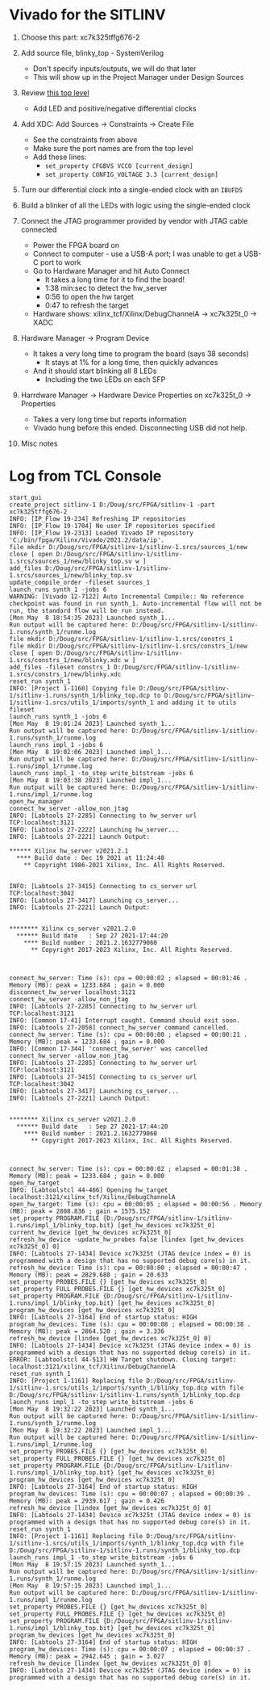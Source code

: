 # Vivado for the SITLINV

1. Choose this part: xc7k325tffg676-2
2. Add source file, blinky_top - SystemVerilog
   * Don't specify inputs/outputs, we will do that later
   * This will show up in the Project Manager under Design Sources
3. Review [this top level](https://github.com/fusesoc/blinky/commit/0f140e0f04188b53eaefd75418a4cad2d8546435)
   * Add LED and positive/negative differential clocks
4. Add XDC: Add Sources -> Constraints -> Create File
   * See the constraints from above
   * Make sure the port names are from the top level
   * Add these lines:
     * `set_property CFGBVS VCCO [current_design]`
     * `set_property CONFIG_VOLTAGE 3.3 [current_design]`

5. Turn our differential clock into a single-ended clock with an `IBUFDS`
6. Build a blinker of all the LEDs with logic using the single-ended clock
7. Connect the JTAG programmer provided by vendor with JTAG cable connected
   * Power the FPGA board on
   * Connect to computer - use a USB-A port; I was unable to get a USB-C port
     to work
   * Go to Hardware Manager and hit Auto Connect
     * It takes a long time for it to find the board! 
     * 1:38 min:sec to detect the hw_server
     * 0:56 to open the hw target
     * 0:47 to refresh the target
   * Hardware shows: xilinx_tcf/Xilinx/DebugChannelA -> xc7k325t_0 -> XADC
8. Hardware Manager -> Program Device
   * It takes a very long time to program the board (says 38 seconds)
     * It stays at 1% for a long time, then quickly advances
   * And it should start blinking all 8 LEDs
     * Including the two LEDs on each SFP
9. Harrdware Manager -> Hardware Device Properties on xc7k325t_0 -> Properties
   * Takes a very long time but reports information
   * Vivado hung before this ended. Disconnecting USB did not help.
10. Misc notes




# Log from TCL Console

```
start_gui
create_project sitlinv-1 D:/Doug/src/FPGA/sitlinv-1 -part xc7k325tffg676-2
INFO: [IP_Flow 19-234] Refreshing IP repositories
INFO: [IP_Flow 19-1704] No user IP repositories specified
INFO: [IP_Flow 19-2313] Loaded Vivado IP repository 'C:/bin/fpga/Xilinx/Vivado/2021.2/data/ip'.
file mkdir D:/Doug/src/FPGA/sitlinv-1/sitlinv-1.srcs/sources_1/new
close [ open D:/Doug/src/FPGA/sitlinv-1/sitlinv-1.srcs/sources_1/new/blinky_top.sv w ]
add_files D:/Doug/src/FPGA/sitlinv-1/sitlinv-1.srcs/sources_1/new/blinky_top.sv
update_compile_order -fileset sources_1
launch_runs synth_1 -jobs 6
WARNING: [Vivado 12-7122] Auto Incremental Compile:: No reference checkpoint was found in run synth_1. Auto-incremental flow will not be run, the standard flow will be run instead.
[Mon May  8 18:54:35 2023] Launched synth_1...
Run output will be captured here: D:/Doug/src/FPGA/sitlinv-1/sitlinv-1.runs/synth_1/runme.log
file mkdir D:/Doug/src/FPGA/sitlinv-1/sitlinv-1.srcs/constrs_1
file mkdir D:/Doug/src/FPGA/sitlinv-1/sitlinv-1.srcs/constrs_1/new
close [ open D:/Doug/src/FPGA/sitlinv-1/sitlinv-1.srcs/constrs_1/new/blinky.xdc w ]
add_files -fileset constrs_1 D:/Doug/src/FPGA/sitlinv-1/sitlinv-1.srcs/constrs_1/new/blinky.xdc
reset_run synth_1
INFO: [Project 1-1160] Copying file D:/Doug/src/FPGA/sitlinv-1/sitlinv-1.runs/synth_1/blinky_top.dcp to D:/Doug/src/FPGA/sitlinv-1/sitlinv-1.srcs/utils_1/imports/synth_1 and adding it to utils fileset
launch_runs synth_1 -jobs 6
[Mon May  8 19:01:24 2023] Launched synth_1...
Run output will be captured here: D:/Doug/src/FPGA/sitlinv-1/sitlinv-1.runs/synth_1/runme.log
launch_runs impl_1 -jobs 6
[Mon May  8 19:02:06 2023] Launched impl_1...
Run output will be captured here: D:/Doug/src/FPGA/sitlinv-1/sitlinv-1.runs/impl_1/runme.log
launch_runs impl_1 -to_step write_bitstream -jobs 6
[Mon May  8 19:03:38 2023] Launched impl_1...
Run output will be captured here: D:/Doug/src/FPGA/sitlinv-1/sitlinv-1.runs/impl_1/runme.log
open_hw_manager
connect_hw_server -allow_non_jtag
INFO: [Labtools 27-2285] Connecting to hw_server url TCP:localhost:3121
INFO: [Labtools 27-2222] Launching hw_server...
INFO: [Labtools 27-2221] Launch Output:

****** Xilinx hw_server v2021.2.1
  **** Build date : Dec 19 2021 at 11:24:48
    ** Copyright 1986-2021 Xilinx, Inc. All Rights Reserved.


INFO: [Labtools 27-3415] Connecting to cs_server url TCP:localhost:3042
INFO: [Labtools 27-3417] Launching cs_server...
INFO: [Labtools 27-2221] Launch Output:


******** Xilinx cs_server v2021.2.0
  ****** Build date   : Sep 27 2021-17:44:20
    **** Build number : 2021.2.1632779060
      ** Copyright 2017-2023 Xilinx, Inc. All Rights Reserved.



connect_hw_server: Time (s): cpu = 00:00:02 ; elapsed = 00:01:46 . Memory (MB): peak = 1233.684 ; gain = 0.000
disconnect_hw_server localhost:3121
connect_hw_server -allow_non_jtag
INFO: [Labtools 27-2285] Connecting to hw_server url TCP:localhost:3121
INFO: [Common 17-41] Interrupt caught. Command should exit soon.
INFO: [Labtools 27-2058] connect_hw_server command cancelled.
connect_hw_server: Time (s): cpu = 00:00:00 ; elapsed = 00:00:21 . Memory (MB): peak = 1233.684 ; gain = 0.000
INFO: [Common 17-344] 'connect_hw_server' was cancelled
connect_hw_server -allow_non_jtag
INFO: [Labtools 27-2285] Connecting to hw_server url TCP:localhost:3121
INFO: [Labtools 27-3415] Connecting to cs_server url TCP:localhost:3042
INFO: [Labtools 27-3417] Launching cs_server...
INFO: [Labtools 27-2221] Launch Output:


******** Xilinx cs_server v2021.2.0
  ****** Build date   : Sep 27 2021-17:44:20
    **** Build number : 2021.2.1632779060
      ** Copyright 2017-2023 Xilinx, Inc. All Rights Reserved.



connect_hw_server: Time (s): cpu = 00:00:02 ; elapsed = 00:01:38 . Memory (MB): peak = 1233.684 ; gain = 0.000
open_hw_target
INFO: [Labtoolstcl 44-466] Opening hw_target localhost:3121/xilinx_tcf/Xilinx/DebugChannelA
open_hw_target: Time (s): cpu = 00:00:05 ; elapsed = 00:00:56 . Memory (MB): peak = 2808.836 ; gain = 1575.152
set_property PROGRAM.FILE {D:/Doug/src/FPGA/sitlinv-1/sitlinv-1.runs/impl_1/blinky_top.bit} [get_hw_devices xc7k325t_0]
current_hw_device [get_hw_devices xc7k325t_0]
refresh_hw_device -update_hw_probes false [lindex [get_hw_devices xc7k325t_0] 0]
INFO: [Labtools 27-1434] Device xc7k325t (JTAG device index = 0) is programmed with a design that has no supported debug core(s) in it.
refresh_hw_device: Time (s): cpu = 00:00:00 ; elapsed = 00:00:47 . Memory (MB): peak = 2829.688 ; gain = 20.633
set_property PROBES.FILE {} [get_hw_devices xc7k325t_0]
set_property FULL_PROBES.FILE {} [get_hw_devices xc7k325t_0]
set_property PROGRAM.FILE {D:/Doug/src/FPGA/sitlinv-1/sitlinv-1.runs/impl_1/blinky_top.bit} [get_hw_devices xc7k325t_0]
program_hw_devices [get_hw_devices xc7k325t_0]
INFO: [Labtools 27-3164] End of startup status: HIGH
program_hw_devices: Time (s): cpu = 00:00:08 ; elapsed = 00:00:38 . Memory (MB): peak = 2864.520 ; gain = 3.336
refresh_hw_device [lindex [get_hw_devices xc7k325t_0] 0]
INFO: [Labtools 27-1434] Device xc7k325t (JTAG device index = 0) is programmed with a design that has no supported debug core(s) in it.
ERROR: [Labtoolstcl 44-513] HW Target shutdown. Closing target: localhost:3121/xilinx_tcf/Xilinx/DebugChannelA
reset_run synth_1
INFO: [Project 1-1161] Replacing file D:/Doug/src/FPGA/sitlinv-1/sitlinv-1.srcs/utils_1/imports/synth_1/blinky_top.dcp with file D:/Doug/src/FPGA/sitlinv-1/sitlinv-1.runs/synth_1/blinky_top.dcp
launch_runs impl_1 -to_step write_bitstream -jobs 6
[Mon May  8 19:32:22 2023] Launched synth_1...
Run output will be captured here: D:/Doug/src/FPGA/sitlinv-1/sitlinv-1.runs/synth_1/runme.log
[Mon May  8 19:32:22 2023] Launched impl_1...
Run output will be captured here: D:/Doug/src/FPGA/sitlinv-1/sitlinv-1.runs/impl_1/runme.log
set_property PROBES.FILE {} [get_hw_devices xc7k325t_0]
set_property FULL_PROBES.FILE {} [get_hw_devices xc7k325t_0]
set_property PROGRAM.FILE {D:/Doug/src/FPGA/sitlinv-1/sitlinv-1.runs/impl_1/blinky_top.bit} [get_hw_devices xc7k325t_0]
program_hw_devices [get_hw_devices xc7k325t_0]
INFO: [Labtools 27-3164] End of startup status: HIGH
program_hw_devices: Time (s): cpu = 00:00:07 ; elapsed = 00:00:39 . Memory (MB): peak = 2939.617 ; gain = 0.426
refresh_hw_device [lindex [get_hw_devices xc7k325t_0] 0]
INFO: [Labtools 27-1434] Device xc7k325t (JTAG device index = 0) is programmed with a design that has no supported debug core(s) in it.
reset_run synth_1
INFO: [Project 1-1161] Replacing file D:/Doug/src/FPGA/sitlinv-1/sitlinv-1.srcs/utils_1/imports/synth_1/blinky_top.dcp with file D:/Doug/src/FPGA/sitlinv-1/sitlinv-1.runs/synth_1/blinky_top.dcp
launch_runs impl_1 -to_step write_bitstream -jobs 6
[Mon May  8 19:57:15 2023] Launched synth_1...
Run output will be captured here: D:/Doug/src/FPGA/sitlinv-1/sitlinv-1.runs/synth_1/runme.log
[Mon May  8 19:57:15 2023] Launched impl_1...
Run output will be captured here: D:/Doug/src/FPGA/sitlinv-1/sitlinv-1.runs/impl_1/runme.log
set_property PROBES.FILE {} [get_hw_devices xc7k325t_0]
set_property FULL_PROBES.FILE {} [get_hw_devices xc7k325t_0]
set_property PROGRAM.FILE {D:/Doug/src/FPGA/sitlinv-1/sitlinv-1.runs/impl_1/blinky_top.bit} [get_hw_devices xc7k325t_0]
program_hw_devices [get_hw_devices xc7k325t_0]
INFO: [Labtools 27-3164] End of startup status: HIGH
program_hw_devices: Time (s): cpu = 00:00:07 ; elapsed = 00:00:37 . Memory (MB): peak = 2942.645 ; gain = 3.027
refresh_hw_device [lindex [get_hw_devices xc7k325t_0] 0]
INFO: [Labtools 27-1434] Device xc7k325t (JTAG device index = 0) is programmed with a design that has no supported debug core(s) in it.
````